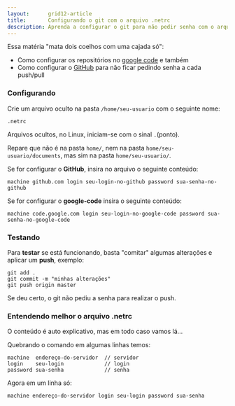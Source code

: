 ```yaml
---
layout:      grid12-article
title:       Configurando o git com o arquivo .netrc
description: Aprenda a configurar o git para não pedir senha com o arquivo netrc
---
```


Essa matéria "mata dois coelhos com uma cajada só":

- Como configurar os repositórios no [google code](https://code.google.com/ "link-externo") e também
- Como configurar o [GitHub](https://github.com/ "link-externo") para não ficar pedindo senha a cada push/pull



### Configurando

Crie um arquivo oculto na pasta `/home/seu-usuario` com o seguinte nome:

    .netrc

Arquivos ocultos, no Linux, iniciam-se com o sinal `.`(ponto).

Repare que não é na pasta `home/`, nem na pasta `home/seu-usuario/documents`, mas sim na pasta `home/seu-usuario/`.

Se for configurar o __GitHub__, insira no arquivo o seguinte conteúdo:

    machine github.com login seu-login-no-github password sua-senha-no-github


Se for configurar o __google-code__ insira o seguinte conteúdo:

    machine code.google.com login seu-login-no-google-code password sua-senha-no-google-code



### Testando

Para __testar__ se está funcionando, basta "comitar" algumas alterações e aplicar um __push__, exemplo:

    git add .
    git commit -m "minhas alterações"
    git push origin master

Se deu certo, o git não pediu a senha para realizar o push.



### Entendendo melhor o arquivo .netrc

O conteúdo é auto explicativo, mas em todo caso vamos lá...

Quebrando o comando em algumas linhas temos:

    machine  endereço-do-servidor  // servidor
    login    seu-login             // login
    password sua-senha             // senha

Agora em um linha só:

    machine endereço-do-servidor login seu-login password sua-senha

